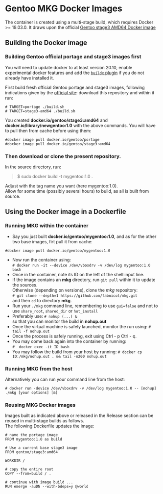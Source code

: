 # Gentoo MKG Docker Images

The container is created using a multi-stage build, which requires Docker >= 19.03.0.
It draws upon the official [Gentoo stage3 AMD64 Docker image](https://github.com/gentoo/gentoo-docker-images)

## Building the Docker image

### Building Gentoo official portage and stage3 images first

You will need to update docker to at least version 20.10, enable experimental docker features and add the [`buildx` plugin](https://github.com/docker/buildx) if you do not already have installed it.   

First build fresh official Gentoo portage and stage3 images, following indications given by the [official site](https://github.com/gentoo/gentoo-docker-images): download this repository and within it run:  

`# TARGET=portage ./build.sh`  
`# TARGET=stage3-amd64 ./build.sh`  

You created **docker.io/gentoo/stage3:amd64** and **docker.io/library/newgentoo:1.0** with the above commands. You will have to pull then from cache before using them:

`#docker image pull docker.io/gentoo/portage`    
`#docker image pull docker.io/gentoo/stage3:amd64`   
   
### Then download or clone the present repository.

In the source directory, run:
   
> $ sudo docker build -t mygentoo:1.0 .   
   
Adjust with the tag name you want (here mygentoo:1.0).   
Allow for some time (possibly several hours) to build, as all is built from source.  

## Using the Docker image in a Dockerfile

### Running MKG within the container
  
+ Say you just built **docker.io/gentoo/mygentoo:1.0**, and as for the other two base images, firt pull it from cache:

`#docker image pull docker.io/gentoo/mygentoo:1.0`   

+ Now run the container using:  
`# docker run -it --device /dev/vboxdrv -v /dev/log mygentoo:1.0 bash`   
+ Once in the container, note its ID on the left of the shell  input line.   
+ If the image contains an **mkg** directory, run `git pull` within it to update the sources.   
Otherwise (depending on versions), clone the *mkg* repository:   
`# git clone --depth=1 https://github.com/fabnicol/mkg.git`   
and then `cd` to directory **mkg**.   
+ Run your `./mkg` command line, remembering to use `gui=false` and not to use `share_root`, `shared_dir` or `hot_install`  
+ Preferably use: 
`# nohup (...) &`  
so that you can monitor the build in **nohup.out**   
+ Once the virtual machine is safely launched, monitor the run using: 
`# tail -f nohup.out`   
+ Once the process is safely running, exit using Ctrl - p Ctrl - q. 
+ You may come back again into the container by running:      
`#  docker exec -it ID bash`   
+ You may follow the build from your host by running:
`# docker cp ID:/mkg/nohup.out . && tail -n200 nohup.out `     
  
### Running MKG from the host

Alternatively you can run your command line from the host:

`# docker run -device /dev/vboxdrv -v /dev/log mygentoo:1.0 -- [nohup] ./mkg [your options] [&]`  

### Reusing MKG Docker images 

Images built as indicated above or released in the Release section can be reused in multi-stage builds as follows.   
The following Dockerfile updates the image:    

    # name the portage image
    FROM mygentoo:1.0 as build
    
    # Use a current base stage3 image
    FROM gentoo/stage3:amd64
    
    WORKDIR /
    
    # copy the entire root
    COPY --from=build / .
    
    # continue with image build ...
    RUN emerge -auDN --with-bdeps=y @world
    

